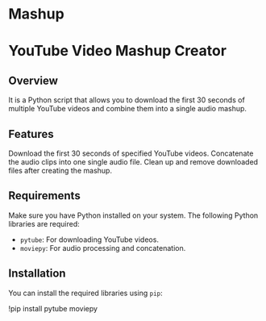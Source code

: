 # Mashup

# YouTube Video Mashup Creator

## Overview
It is a Python script that allows you to download the first 30 seconds of multiple YouTube videos and combine them into a single audio mashup.

## Features

Download the first 30 seconds of specified YouTube videos.
Concatenate the audio clips into one single audio file.
Clean up and remove downloaded files after creating the mashup.

## Requirements

Make sure you have Python installed on your system. The following Python libraries are required:

- `pytube`: For downloading YouTube videos.
- `moviepy`: For audio processing and concatenation.

## Installation

You can install the required libraries using `pip`:

!pip install pytube moviepy
